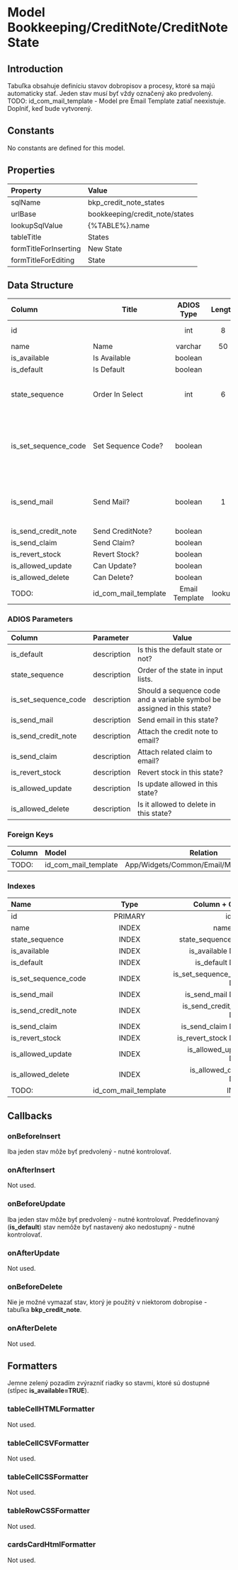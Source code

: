 # Model Bookkeeping/CreditNote/CreditNoteState

## Introduction

Tabuľka obsahuje definíciu stavov dobropisov a procesy, ktoré sa majú automaticky stať.
Jeden stav musí byť vždy označený ako predvolený.
TODO: id_com_mail_template - Model pre Email Template zatiaľ neexistuje. Doplniť, keď bude vytvorený.

## Constants

No constants are defined for this model.

## Properties

| Property              | Value                          |
| :-------------------- | :----------------------------- |
| sqlName               | bkp_credit_note_states         |
| urlBase               | bookkeeping/credit_note/states |
| lookupSqlValue        | {%TABLE%}.name                 |
| tableTitle            | States                         |
| formTitleForInserting | New State                      |
| formTitleForEditing   | State                          |

## Data Structure

| Column               | Title              | ADIOS Type | Length | Required | Notes                                                     |
| :------------------- | ------------------ | :--------: | :----: | :------: | :-------------------------------------------------------- |
| id                   |                    |    int     |   8    |   TRUE   | Unique record ID                                          |
| name                 | Name               |  varchar   |   50   |   TRUE   |                                                           |
| is_available         | Is Available       |  boolean   |        |   TRUE   |                                                           |
| is_default           | Is Default         |  boolean   |        |   TRUE   |                                                           |
| state_sequence       | Order In Select    |    int     |   6    |  FALSE   | Poradové číslo stavu v select boxoch                      |
| is_set_sequence_code | Set Sequence Code? |  boolean   |        |   TRUE   | Má sa v danom stave priradiť sekvenčný kód alebo ešte nie |
| is_send_mail         | Send Mail?         |  boolean   |   1    |  FALSE   | Má sa poslať mail o zmene stavu?                          |
| is_send_credit_note  | Send CreditNote?   |  boolean   |        |  FALSE   |                                                           |
| is_send_claim        | Send Claim?        |  boolean   |        |  FALSE   |                                                           |
| is_revert_stock      | Revert Stock?      |  boolean   |        |  FALSE   |                                                           |
| is_allowed_update    | Can Update?        |  boolean   |        |   TRUE   |                                                           |
| is_allowed_delete    | Can Delete?        |  boolean   |        |   TRUE   |                                                           |
TODO: | id_com_mail_template | Email Template     |   lookup   |   8    |  FALSE   | ID šablóny mailu                                          |

### ADIOS Parameters

| Column               | Parameter   | Value                                                                   |
| :------------------- | :---------- | ----------------------------------------------------------------------- |
| is_default           | description | Is this the default state or not?                                       |
| state_sequence       | description | Order of the state in input lists.                                      |
| is_set_sequence_code | description | Should a sequence code and a variable symbol be assigned in this state? |
| is_send_mail         | description | Send email in this state?                                               |
| is_send_credit_note  | description | Attach the credit note to email?                                        |
| is_send_claim        | description | Attach related claim to email?                                          |
| is_revert_stock      | description | Revert stock in this state?                                             |
| is_allowed_update    | description | Is update allowed in this state?                                        |
| is_allowed_delete    | description | Is it allowed to delete in this state?                                  |

### Foreign Keys

| Column               | Model                                    | Relation | OnUpdate | OnDelete |
| :------------------- | :--------------------------------------- | :------: | -------- | -------- |
TODO: | id_com_mail_template | App/Widgets/Common/Email/Models/Template |   1:N    | Cascade  | Restrict |

### Indexes

| Name                 |  Type   |            Column + Order |
| :------------------- | :-----: | ------------------------: |
| id                   | PRIMARY |                    id ASC |
| name                 |  INDEX  |                  name ASC |
| state_sequence       |  INDEX  |        state_sequence ASC |
| is_available         |  INDEX  |         is_available DESC |
| is_default           |  INDEX  |           is_default DESC |
| is_set_sequence_code |  INDEX  | is_set_sequence_code DESC |
| is_send_mail         |  INDEX  |         is_send_mail DESC |
| is_send_credit_note  |  INDEX  |  is_send_credit_note DESC |
| is_send_claim        |  INDEX  |        is_send_claim DESC |
| is_revert_stock      |  INDEX  |      is_revert_stock DESC |
| is_allowed_update    |  INDEX  |    is_allowed_update DESC |
| is_allowed_delete    |  INDEX  |    is_allowed_delete DESC |
TODO: | id_com_mail_template |  INDEX  | id_com_mail_template DESC |

## Callbacks

### onBeforeInsert

Iba jeden stav môže byť predvolený - nutné kontrolovať.

### onAfterInsert

Not used.

### onBeforeUpdate

Iba jeden stav môže byť predvolený - nutné kontrolovať.
Preddefinovaný (**is_default**) stav nemôže byť nastavený ako nedostupný - nutné kontrolovať.

### onAfterUpdate

Not used.

### onBeforeDelete

Nie je možné vymazať stav, ktorý je použitý v niektorom dobropise - tabuľka **bkp_credit_note**.

### onAfterDelete

Not used.

## Formatters

Jemne zelený pozadím zvýrazniť riadky so stavmi, ktoré sú dostupné (stĺpec **is_available=TRUE**).

### tableCellHTMLFormatter

Not used.

### tableCellCSVFormatter

Not used.

### tableCellCSSFormatter

Not used.

### tableRowCSSFormatter

Not used.

### cardsCardHtmlFormatter

Not used.
